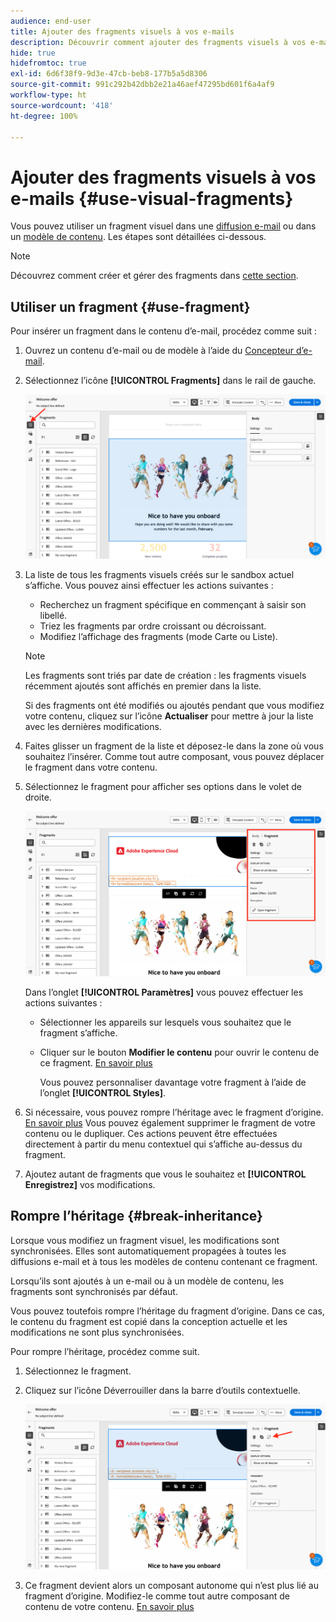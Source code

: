 ```yaml
---
audience: end-user
title: Ajouter des fragments visuels à vos e-mails
description: Découvrir comment ajouter des fragments visuels à vos e-mails
hide: true
hidefromtoc: true
exl-id: 6d6f38f9-9d3e-47cb-beb8-177b5a5d8306
source-git-commit: 991c292b42dbb2e21a46aef47295bd601f6a4af9
workflow-type: ht
source-wordcount: '418'
ht-degree: 100%

---
```


# Ajouter des fragments visuels à vos e-mails {#use-visual-fragments}

Vous pouvez utiliser un fragment visuel dans une [diffusion e-mail](get-started-email-designer.md) ou dans un [modèle de contenu](use-email-templates.md). Les étapes sont détaillées ci-dessous.


>[!NOTE]
>
>Découvrez comment créer et gérer des fragments dans [cette section](fragments.md).


## Utiliser un fragment {#use-fragment}

Pour insérer un fragment dans le contenu d’e-mail, procédez comme suit :

1. Ouvrez un contenu d’e-mail ou de modèle à l’aide du [Concepteur d’e-mail](get-started-email-designer.md).

1. Sélectionnez l’icône **[!UICONTROL Fragments]** dans le rail de gauche.

   ![](assets/fragments-in-designer.png)

1. La liste de tous les fragments visuels créés sur le sandbox actuel s’affiche. Vous pouvez ainsi effectuer les actions suivantes :

   * Recherchez un fragment spécifique en commençant à saisir son libellé.
   * Triez les fragments par ordre croissant ou décroissant.
   * Modifiez l’affichage des fragments (mode Carte ou Liste).

   >[!NOTE]
   >
   >Les fragments sont triés par date de création : les fragments visuels récemment ajoutés sont affichés en premier dans la liste.

   Si des fragments ont été modifiés ou ajoutés pendant que vous modifiez votre contenu, cliquez sur l’icône **Actualiser** pour mettre à jour la liste avec les dernières modifications.

1. Faites glisser un fragment de la liste et déposez-le dans la zone où vous souhaitez l’insérer. Comme tout autre composant, vous pouvez déplacer le fragment dans votre contenu.

1. Sélectionnez le fragment pour afficher ses options dans le volet de droite.

   ![](assets/fragment-right-pane.png)

   Dans l’onglet **[!UICONTROL Paramètres]** vous pouvez effectuer les actions suivantes :

   * Sélectionner les appareils sur lesquels vous souhaitez que le fragment s’affiche.
   * Cliquer sur le bouton **Modifier le contenu** pour ouvrir le contenu de ce fragment. [En savoir plus](../email/fragments.md#edit-fragments)

     Vous pouvez personnaliser davantage votre fragment à l’aide de l’onglet **[!UICONTROL Styles]**.

1. Si nécessaire, vous pouvez rompre l’héritage avec le fragment d’origine. [En savoir plus](#break-inheritance)
Vous pouvez également supprimer le fragment de votre contenu ou le dupliquer. Ces actions peuvent être effectuées directement à partir du menu contextuel qui s’affiche au-dessus du fragment.

1. Ajoutez autant de fragments que vous le souhaitez et **[!UICONTROL Enregistrez]** vos modifications.

## Rompre l’héritage {#break-inheritance}

Lorsque vous modifiez un fragment visuel, les modifications sont synchronisées. Elles sont automatiquement propagées à toutes les diffusions e-mail et à tous les modèles de contenu contenant ce fragment.

Lorsqu’ils sont ajoutés à un e-mail ou à un modèle de contenu, les fragments sont synchronisés par défaut.

Vous pouvez toutefois rompre l’héritage du fragment d’origine. Dans ce cas, le contenu du fragment est copié dans la conception actuelle et les modifications ne sont plus synchronisées.

Pour rompre l’héritage, procédez comme suit.

1. Sélectionnez le fragment.

1. Cliquez sur l’icône Déverrouiller dans la barre d’outils contextuelle.

   ![](assets/fragment-break-inheritance.png)

1. Ce fragment devient alors un composant autonome qui n’est plus lié au fragment d’origine. Modifiez-le comme tout autre composant de contenu de votre contenu. [En savoir plus](content-components.md)
